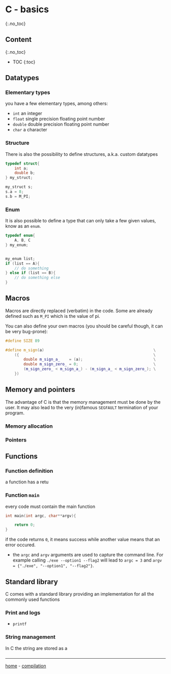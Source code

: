 # C - basics
{:.no_toc}

## Content
{:.no_toc}

* TOC
{:toc}

## Datatypes

### Elementary types
you have a few elementary types, among others:

- `int` an integer
- `float` single precision floating point number
- `double` double precision floating point number
- `char` a character

### Structure

There is also the possibility to define structures, a.k.a. custom datatypes

```c++
typedef struct{
    int a;
    double b;
} my_struct;

my_struct s;
s.a = 8;
s.b = M_PI;
```

### Enum

It is also possible to define a type that can only take a few given values, know as an `enum`.

```c++
typedef enum{
    A, B, C
} my_enum;


my_enum list;
if (list == A){
    // do something
} else if (list == B){
    // do something else
}
```


## Macros

Macros are directly replaced (verbatim) in the code.
Some are already defined such as `M_PI` which is the value of pi.

You can also define your own macros (you should be careful though, it can be very bug-prone):

```c++
#define SIZE 89

#define m_sign(a)                                                \
    ({                                                           \
        double m_sign_a_    = (a);                               \
        double m_sign_zero_ = 0;                                 \
        (m_sign_zero_ < m_sign_a_) - (m_sign_a_ < m_sign_zero_); \
    })
```

## Memory and pointers

The advantage of C is that the memory management must be done by the user. It may also lead to the very (in)famous `SEGFAULT` termination of your program.

### Memory allocation


### Pointers


## Functions

### Function definition

a function has a retu

### Function `main`

every code must contain the main function
```c++
int main(int argc, char**argv){

    return 0;
}
```

if the code returns `0`, it means success while another value means that an error occured.

- the `argc` and `argv` arguments are used to capture the command line. For example calling `./exe --option1 --flag2` will lead to `argc = 3` and `argv = {"./exe", "--option1", "--flag2"}`.



## Standard library

C comes with a standard library providing an implementation for all the commonly used functions

### Print and logs

- `printf`

### String management

In C the string are stored as a 

### 


-----------------------------------------
[home](../index.md) - [compilation](c.md)
